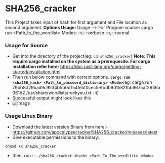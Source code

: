 # SHA256_cracker
This Project takes input of hash for first argument and File location as second argument.
**Options Usage:**
Usage --> For Program source: cargo run <hash> <Path_to_the_wordlist> <Mode> 
Modes:
 -v,--verbose
 -n,--normal
### Usage for Source
- Get into the directory of the project(eg: `cd sha256_cracker`)
**Note: This require cargo installed on the system as a prerequesite. For cargo installation refer here:** https://doc.rust-lang.org/cargo/getting-started/installation.html
- Then run below command with correct options.
**`cargo run <sha256_hash> <Path_to_password_dictionary> <Mode>`**(eg: cargo run 79bb8d29bad9c9534b5b0d154febf0cec5efbdb9d15821bb6675af2636a061d2 /usr/share/wordlists/rockyou.txt -n)
- Successful output might look likes this
- ![image](https://github.com/user-attachments/assets/cf13f716-801e-49aa-bc51-ba1e8bb7997a)
### Usage Linux Binary
- Download the latest version  Binary from here:- https://github.com/apocalypsecracker/SHA256_cracker/releases/latest
- Give executable permissions to the binary:
```
chmod +x sha256_cracker
```
- then, run :- `./sha256_cracker <hash> <Path_To_The_wordlist> <Mode>`

 
